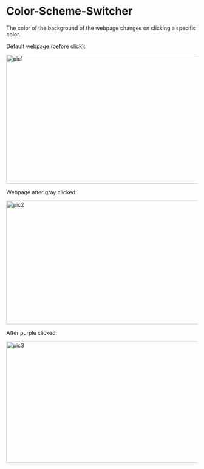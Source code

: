 # Color-Scheme-Switcher
The color of the background of the webpage changes on clicking a specific color.

Default webpage (before click): <br>

<img width="649" height="340" alt="pic1" src="https://github.com/user-attachments/assets/73d53ad9-418b-4e8a-bcf6-9874251bb82a" />

Webpage after gray clicked: <br>

<img width="644" height="326" alt="pic2" src="https://github.com/user-attachments/assets/3cf71c31-a065-4002-b8e3-059f5d12d57c" />

After purple clicked: <br>

<img width="582" height="320" alt="pic3" src="https://github.com/user-attachments/assets/ad605767-16e4-457e-82d5-1874a40314a9" />
